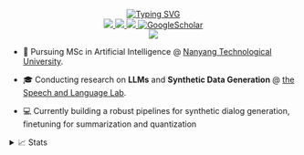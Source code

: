 <p align="center">
<a href="https://github.com/skandml">
    <img src="https://readme-typing-svg.demolab.com?font=Georgia&size=18&duration=2000&pause=100&multiline=true&width=500&height=80&lines=Sathya+Krishnan+Suresh;Researcher+%7C+MSAI+Student;AI+%7C+NLP+%7C+LLMs" alt="Typing SVG" />
</a>
<br/>

<!-- <a href="https://gkos.dev"> -->
<!--     <img src="https://img.shields.io/badge/Website-gkos.dev-red?style=flat-square"> -->
<!-- </a>   -->
<a href="https://drive.google.com/file/d/1vHlVLt5C8-PH_LoRjxmWLJ5NgcjLuCVP/view?usp=sharing">
    <img src="https://img.shields.io/badge/PDF-CV-red?style=flat-square&logo=adobe">
</a>  
<a href="https://www.linkedin.com/in/skandml/">
    <img src="https://img.shields.io/badge/-Linkedin-blue?style=flat-square&logo=linkedin">
</a>
<a href="mailto:ts.sathyakrishnan2002@gmail.com">
    <img src="https://img.shields.io/badge/-Email-red?style=flat-square&logo=gmail&logoColor=white">
</a>
<a href='https://scholar.google.com/citations?user=wo4E7RAAAAAJ&hl=en' target="_blank">
    <img alt='GoogleScholar' src='https://img.shields.io/badge/Scholar-100000?style=flat&logo=GoogleScholar&logoColor=white&&color=0181FF'>
</a>

<!-- <a href="https://pypi.org/user/drkostas/">
    <img src="https://komarev.com/ghpvc/?username=drkostas&label=Visitors&color=0e75b6&style=flat" alt="googoldkhan" />
</a> -->

<br/> 

<!-- <a href="https://github.com/drkostas">
    <img src="https://github-readme-stats.vercel.app/api?username=drkostas&show_icons=true&count_private=true&show_icons=true&hide_border=true&hide_title=true&card_width=300px&hide_rank=true&bg_color=00000000&theme=dracula">
</a> -->

<a href="https://github.com/skandml">
    <img src="https://github-stats-alpha.vercel.app/api?username=skandml&cc=22272e&tc=37BCF6&ic=fff&bc=0000">
</a>

</p>

* 📖 Pursuing MSc in Artificial Intelligence @ [Nanyang Technological University](https://www.ntu.edu.sg/education/graduate-programme/master-of-science-in-artificial-intelligence). 

* 🎓 Conducting research on **LLMs** and **Synthetic Data Generation** @ [the Speech and Language Lab](https://aseschng.github.io/SpeechLab.html).

* 💻 Currently building a robust pipelines for synthetic dialog generation, finetuning for summarization and quantization 

<details>
<summary>📈 Stats</summary>
<br>
My Github Stats

![](http://github-profile-summary-cards.vercel.app/api/cards/profile-details?username=skandml&theme=dracula) 

![](http://github-profile-summary-cards.vercel.app/api/cards/repos-per-language?username=skandml&theme=dracula) 
![](http://github-profile-summary-cards.vercel.app/api/cards/most-commit-language?username=skandml&theme=dracula)


<br>

</details>
